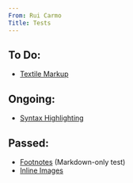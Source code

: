 ```yaml
---
From: Rui Carmo
Title: Tests
---
```


## To Do:

* [Textile Markup](tests/markup)

## Ongoing:

* [Syntax Highlighting](tests/highlight)

## Passed:

* [Footnotes](tests/footnotes) (Markdown-only test)
* [Inline Images](tests/img)
